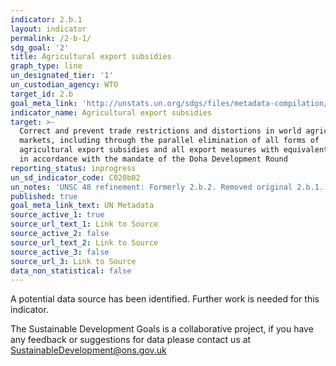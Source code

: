 ```yaml
---
indicator: 2.b.1
layout: indicator
permalink: /2-b-1/
sdg_goal: '2'
title: Agricultural export subsidies
graph_type: line
un_designated_tier: '1'
un_custodian_agency: WTO
target_id: 2.b
goal_meta_link: 'http://unstats.un.org/sdgs/files/metadata-compilation/Metadata-Goal-2.pdf'
indicator_name: Agricultural export subsidies
target: >-
  Correct and prevent trade restrictions and distortions in world agricultural
  markets, including through the parallel elimination of all forms of
  agricultural export subsidies and all export measures with equivalent effect,
  in accordance with the mandate of the Doha Development Round
reporting_status: inprogress
un_sd_indicator_code: C020b02
un_notes: 'UNSC 48 refinement: Formerly 2.b.2. Removed original 2.b.1.'
published: true
goal_meta_link_text: UN Metadata
source_active_1: true
source_url_text_1: Link to Source
source_active_2: false
source_url_text_2: Link to Source
source_active_3: false
source_url_3: Link to Source
data_non_statistical: false
---
```


A potential data source has been identified. Further work is needed for this indicator.

The Sustainable Development Goals is a collaborative project, if you have any feedback or suggestions for data please contact us at <SustainableDevelopment@ons.gov.uk>  

